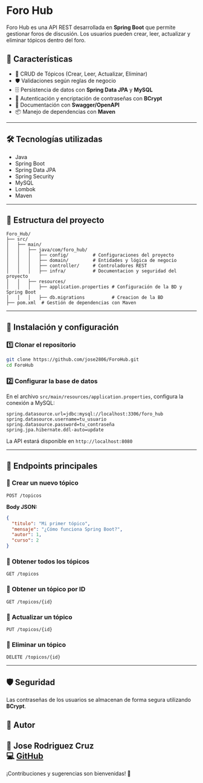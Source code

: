# Foro Hub

Foro Hub es una API REST desarrollada en **Spring Boot** que permite gestionar foros de discusión. Los usuarios pueden crear, leer, actualizar y eliminar tópicos dentro del foro.

## 🚀 Características

- 📌 CRUD de Tópicos (Crear, Leer, Actualizar, Eliminar)
- 🛡️ Validaciones según reglas de negocio
- 🗄️ Persistencia de datos con **Spring Data JPA** y **MySQL**
- 🔐 Autenticación y encriptación de contraseñas con **BCrypt**
- 📄 Documentación con **Swagger/OpenAPI**
- 📦 Manejo de dependencias con **Maven**

---

## 🛠️ Tecnologías utilizadas

- Java
- Spring Boot
- Spring Data JPA
- Spring Security
- MySQL
- Lombok
- Maven

---

## 📂 Estructura del proyecto

```
Foro_Hub/
├── src/
│   ├── main/
│   │   ├── java/com/foro_hub/
│   │   │   ├── config/         # Configuraciones del proyecto
│   │   │   ├── domain/         # Entidades y lógica de negocio
│   │   │   ├── controller/     # Controladores REST
│   │   │   ├── infra/          # Documentacion y seguridad del proyecto
│   │   ├── resources/
│   │   │   ├── application.properties # Configuración de la BD y Spring Boot
│   │   │   ├── db.migrations          # Creacion de la BD
├── pom.xml  # Gestión de dependencias con Maven
```

---

## 📌 Instalación y configuración

### 1️⃣ Clonar el repositorio
```bash
git clone https://github.com/jose2806/ForoHub.git
cd ForoHub
```

### 2️⃣ Configurar la base de datos

En el archivo `src/main/resources/application.properties`, configura la conexión a MySQL:
```properties
spring.datasource.url=jdbc:mysql://localhost:3306/foro_hub
spring.datasource.username=tu_usuario
spring.datasource.password=tu_contraseña
spring.jpa.hibernate.ddl-auto=update
```

La API estará disponible en `http://localhost:8080`

---

## 📖 Endpoints principales

### 🔹 Crear un nuevo tópico
```http
POST /topicos
```
**Body JSON:**
```json
{
  "titulo": "Mi primer tópico",
  "mensaje": "¿Cómo funciona Spring Boot?",
  "autor": 1,
  "curso": 2
}
```

### 🔹 Obtener todos los tópicos
```http
GET /topicos
```

### 🔹 Obtener un tópico por ID
```http
GET /topicos/{id}
```

### 🔹 Actualizar un tópico
```http
PUT /topicos/{id}
```

### 🔹 Eliminar un tópico
```http
DELETE /topicos/{id}
```

---

## 🛡️ Seguridad

Las contraseñas de los usuarios se almacenan de forma segura utilizando **BCrypt**.

## 📌 Autor

👤 **Jose Rodriguez Cruz**  
💻 [GitHub](https://github.com/jose2806)  
---

¡Contribuciones y sugerencias son bienvenidas! 🚀

